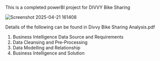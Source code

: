 This is a completed powerBI project for DIVVY Bike Sharing

![Screenshot 2025-04-21 161408](https://github.com/user-attachments/assets/623e843d-344d-425e-9856-67dc7230e3db)

Details of the following can be found in Divvy Bike Sharing Analysis.pdf
1) Business Intelligence Data Source and Requirements
2) Data Cleansing and Pre-Processing
3) Data Modelling and Relationship
4) Business Intelligence and Solution
